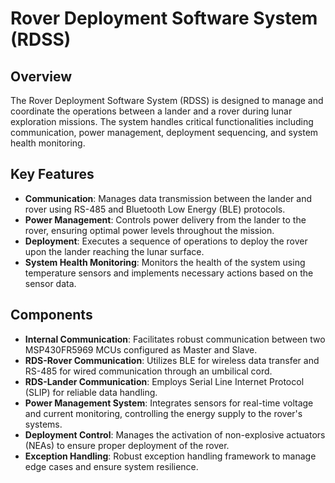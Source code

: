 # Rover Deployment Software System (RDSS)

## Overview
The Rover Deployment Software System (RDSS) is designed to manage and coordinate the operations between a lander and a rover during lunar exploration missions. The system handles critical functionalities including communication, power management, deployment sequencing, and system health monitoring.

## Key Features
- **Communication**: Manages data transmission between the lander and rover using RS-485 and Bluetooth Low Energy (BLE) protocols.
- **Power Management**: Controls power delivery from the lander to the rover, ensuring optimal power levels throughout the mission.
- **Deployment**: Executes a sequence of operations to deploy the rover upon the lander reaching the lunar surface.
- **System Health Monitoring**: Monitors the health of the system using temperature sensors and implements necessary actions based on the sensor data.

## Components
- **Internal Communication**: Facilitates robust communication between two MSP430FR5969 MCUs configured as Master and Slave.
- **RDS-Rover Communication**: Utilizes BLE for wireless data transfer and RS-485 for wired communication through an umbilical cord.
- **RDS-Lander Communication**: Employs Serial Line Internet Protocol (SLIP) for reliable data handling.
- **Power Management System**: Integrates sensors for real-time voltage and current monitoring, controlling the energy supply to the rover's systems.
- **Deployment Control**: Manages the activation of non-explosive actuators (NEAs) to ensure proper deployment of the rover.
- **Exception Handling**: Robust exception handling framework to manage edge cases and ensure system resilience.

